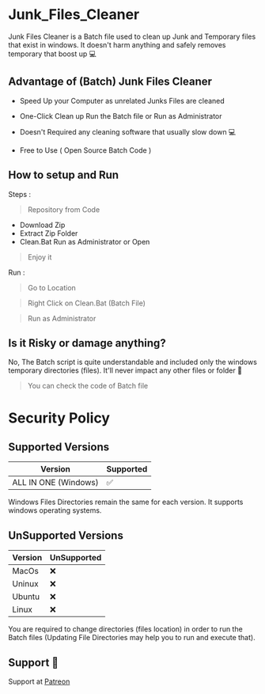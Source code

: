 # Junk_Files_Cleaner

Junk Files Cleaner is a Batch file used to clean up Junk and Temporary files that exist in windows. It doesn't harm anything and safely removes temporary that boost up 💻

## Advantage of (Batch) Junk Files Cleaner

- Speed Up your Computer as unrelated Junks Files are cleaned

- One-Click Clean up Run the Batch file or Run as Administrator

- Doesn't Required any cleaning software that usually slow down 💻

- Free to Use ( Open Source Batch Code ) 

## How to setup and Run

Steps :

> Repository from Code 
- Download Zip 
- Extract Zip Folder
- Clean.Bat Run as Administrator or Open
> Enjoy it

Run :

> Go to Location

> Right Click on Clean.Bat (Batch File)

> Run as Administrator 



## Is it Risky or damage anything?

No, The Batch script is quite understandable and included only the windows temporary directories (files). It'll never impact any other files or folder 📂 

> You can check the code of Batch file

# Security Policy

## Supported Versions

| Version | Supported          |
| ------- | ------------------ |
| ALL IN ONE (Windows)   | :white_check_mark: |

Windows Files Directories remain the same for each version. It supports windows operating systems.

## UnSupported Versions

| Version | UnSupported          |
| ------- | ------------------ |
| MacOs   | :x:                |
| Uninux   | :x:                |
| Ubuntu   | :x:                |
| Linux   | :x:                |

You are required to change directories (files location) in order to run the Batch files (Updating File Directories may help you to run and execute that).

## Support 💓

Support at <a href="https://www.patreon.com/ossamamehmood" target="_blank">Patreon</a>

